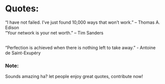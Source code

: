 
# Quotes:
“I have not failed. I’ve just found 10,000 ways that won’t work.” – Thomas A. Edison
<br/>“Your network is your net worth.” – Tim Sanders

<br/>“Perfection is achieved when there is nothing left to take away.” - Antoine de Saint-Exupéry


### Note:
Sounds amazing ha? let people enjoy great quotes, contribute now!



